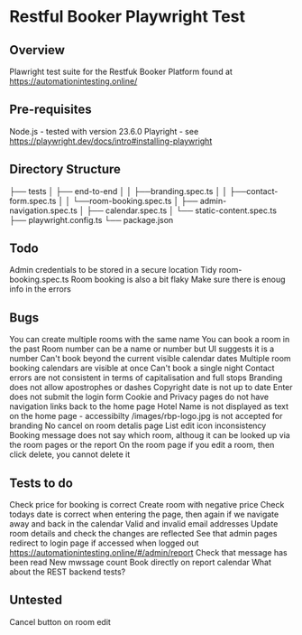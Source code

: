 # Restful Booker Playwright Test

## Overview
Plawright test suite for the Restfuk Booker Platform found at https://automationintesting.online/

## Pre-requisites
Node.js - tested with version 23.6.0
Playright - see https://playwright.dev/docs/intro#installing-playwright

## Directory Structure

├── tests
│   ├── end-to-end
│   │   ├──branding.spec.ts
│   │   ├──contact-form.spec.ts
│   │   └──room-booking.spec.ts
│   ├── admin-navigation.spec.ts
│   ├── calendar.spec.ts
│   └── static-content.spec.ts
├── playwright.config.ts
└── package.json


## Todo
Admin credentials to be stored in a secure location
Tidy room-booking.spec.ts
Room booking is also a bit flaky
Make sure there is enoug info in the errors


## Bugs
You can create multiple rooms with the same name
You can book a room in the past
Room number can be a name or number but UI suggests it is a number
Can't book beyond the current visible calendar dates
Multiple room booking calendars are visible at once
Can't book a single night
Contact errors are not consistent in terms of capitalisation and full stops
Branding does not allow apostrophes or dashes
Copyright date is not up to date
Enter does not submit the login form 
Cookie and Privacy pages do not have navigation links back to the home page
Hotel Name is not displayed as text on the home page - accessibilty
/images/rbp-logo.jpg is not accepted for branding
No cancel on room detalis page
List edit icon inconsistency
Booking message does not say which room, althoug it can be looked up via the room pages or the report
On the room page if you edit a room, then click delete, you cannot delete it

## Tests to do
Check price for booking is correct
Create room with negative price
Check todays date is correct when entering the page, then again if we navigate away and back in the calendar
Valid and invalid email addresses
Update room details and check the changes are reflected
See that admin pages redirect to login page if accessed when logged out https://automationintesting.online/#/admin/report
Check that message has been read
New mwssage count
Book directly on report calendar
What about the REST backend tests?

## Untested
Cancel button on room edit
